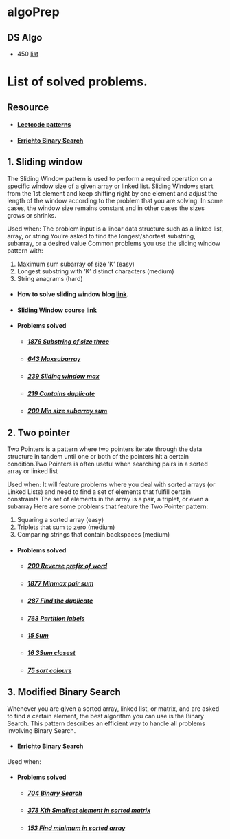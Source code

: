 # algoPrep

## DS Algo
- 450 [list](https://drive.google.com/file/d/1FMdN_OCfOI0iAeDlqswCiC2DZzD4nPsb/view)

# List of solved problems.


## Resource
  - #### [Leetcode patterns](https://seanprashad.com/leetcode-patterns/)
  - #### [Errichto Binary Search](https://www.youtube.com/watch?v=GU7DpgHINWQ)

## 1. Sliding window
  
  The Sliding Window pattern is used to perform a required operation on a specific window size of a given array or linked list. Sliding Windows start from the 1st element and keep shifting right by one element and adjust the length of the window according to the problem that you are solving. In some cases, the window size remains constant and in other cases the sizes grows or shrinks.
  
  Used when:
  The problem input is a linear data structure such as a linked list, array, or string
  You’re asked to find the longest/shortest substring, subarray, or a desired value
  Common problems you use the sliding window pattern with:
  
  1. Maximum sum subarray of size ‘K’ (easy)
  2. Longest substring with ‘K’ distinct characters (medium)
  3. String anagrams (hard)

  - #### How to solve sliding window blog [link](https://medium.com/outco/how-to-solve-sliding-window-problems-28d67601a66).
  - #### Sliding Window course [link](https://usaco.guide/gold/sliding-window/#sliding-window)

  - #### Problems solved
    - ##### [1876 Substring of size three](https://leetcode.com/problems/substrings-of-size-three-with-distinct-characters/)
    - ##### [643 Maxsubarray](https://leetcode.com/problems/maximum-average-subarray-i/)
    - ##### [239 Sliding window max](https://leetcode.com/problems/sliding-window-maximum/)
    - ##### [219 Contains duplicate](https://leetcode.com/problems/contains-duplicate-ii/)
    - ##### [209 Min size subarray sum](https://leetcode.com/problems/minimum-size-subarray-sum/)

## 2. Two pointer

  Two Pointers is a pattern where two pointers iterate through the data structure in tandem until one or both of the pointers hit a certain condition.Two Pointers is often useful when searching pairs in a sorted array or linked list

  Used when:
  It will feature problems where you deal with sorted arrays (or Linked Lists) and need to find a set of elements that fulfill certain constraints
  The set of elements in the array is a pair, a triplet, or even a subarray
  Here are some problems that feature the Two Pointer pattern:
  1. Squaring a sorted array (easy)
  2. Triplets that sum to zero (medium)
  3. Comparing strings that contain backspaces (medium)
  
  - #### Problems solved
    - ##### [200 Reverse prefix of word](https://leetcode.com/problems/reverse-prefix-of-word/)
    - ##### [1877 Minmax pair sum](https://leetcode.com/problems/minimize-maximum-pair-sum-in-array/)
    - ##### [287 Find the duplicate](https://leetcode.com/problems/find-the-duplicate-number/)
    - ##### [763 Partition labels](https://leetcode.com/problems/partition-labels/)
    - ##### [15 Sum](https://leetcode.com/problems/3sum/)
    - ##### [16 3Sum closest](https://leetcode.com/problems/3sum-closest/)
    - ##### [75 sort colours](https://leetcode.com/problems/sort-colors/)

## 3. Modified Binary Search
  
  Whenever you are given a sorted array, linked list, or matrix, and are asked to find a certain element, the best algorithm you can use is the Binary Search. This pattern describes an efficient way to handle all problems involving Binary Search.
  
  - #### [Errichto Binary Search](https://www.youtube.com/watch?v=GU7DpgHINWQ)
  
  Used when:
  

  - #### Problems solved
    - ##### [704 Binary Search](https://leetcode.com/problems/binary-search)
    - ##### [378 Kth Smallest element in sorted matrix](https://leetcode.com/problems/kth-smallest-element-in-a-sorted-matrix)
    - ##### [153 Find minimum in sorted array](https://leetcode.com/problems/find-minimum-in-rotated-sorted-array)
